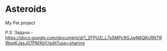 # Asteroids
My Pet project

P.S: Задача - https://docs.google.com/document/d/1_2FPU2l_L7s5MPc9GJwN6QKcRNTRWgqKJasJ07PMXbY/edit?usp=sharing
